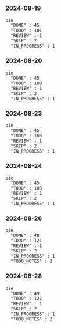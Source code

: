 ### 2024-08-19

```mermaid
pie
  "DONE" : 45
  "TODO" : 101
  "REVIEW" : 1
  "SKIP" : 2
  "IN_PROGRESS" : 1
```

### 2024-08-20

```mermaid
pie
  "DONE" : 45
  "TODO" : 108
  "REVIEW" : 1
  "SKIP" : 2
  "IN_PROGRESS" : 1
```

### 2024-08-23

```mermaid
pie
  "DONE" : 45
  "TODO" : 108
  "REVIEW" : 1
  "SKIP" : 2
  "IN_PROGRESS" : 1
```

### 2024-08-24

```mermaid
pie
  "DONE" : 45
  "TODO" : 108
  "REVIEW" : 1
  "SKIP" : 2
  "IN_PROGRESS" : 1
```

### 2024-08-26

```mermaid
pie
  "DONE" : 48
  "TODO" : 121
  "REVIEW" : 1
  "SKIP" : 2
  "IN_PROGRESS" : 1
  "TODO_NOTES" : 2
```

### 2024-08-28

```mermaid
pie
  "DONE" : 49
  "TODO" : 127
  "REVIEW" : 1
  "SKIP" : 2
  "IN_PROGRESS" : 1
  "TODO_NOTES" : 2
```
